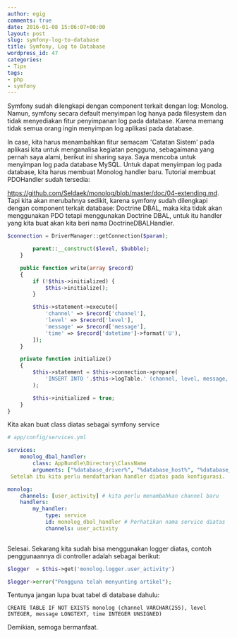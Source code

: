 ```yaml
---
author: egig
comments: true
date: 2016-01-08 15:06:07+00:00
layout: post
slug: symfony-log-to-database
title: Symfony, Log to Database
wordpress_id: 47
categories:
- Tips
tags:
- php
- symfony
---
```


Symfony sudah dilengkapi dengan component terkait dengan log: Monolog. Namun, symfony secara default menyimpan log hanya pada filesystem dan tidak menyediakan fitur penyimpanan log pada database. Karena memang tidak semua orang ingin menyimpan log aplikasi pada database.
<!-- more -->

In case, kita harus menambahkan fitur semacam 'Catatan Sistem' pada aplikasi kita untuk menganalisa kegiatan pengguna, sebagaimana yang pernah saya alami, berikut ini sharing saya. Saya mencoba untuk menyimpan log pada database MySQL. Untuk dapat menyimpan log pada database, kita harus membuat Monolog handler baru. Tutorial membuat PDOHandler sudah tersedia:

https://github.com/Seldaek/monolog/blob/master/doc/04-extending.md. Tapi kita akan merubahnya sedikit, karena symfony sudah dilengkapi dengan component terkait database: Doctrine DBAL, maka kita tidak akan menggunakan PDO tetapi menggunakan Doctrine DBAL, untuk itu handler yang kita buat akan kita beri nama DoctrineDBALHandler.


    
```php
$connection = DriverManager::getConnection($param);

        parent::__construct($level, $bubble);
    }

    public function write(array $record)
    {
        if (!$this->initialized) {
            $this->initialize();
        }

        $this->statement->execute([
            'channel' => $record['channel'],
            'level' => $record['level'],
            'message' => $record['message'],
            'time' => $record['datetime']->format('U'),
        ]);
    }

    private function initialize()
    {
        $this->statement = $this->connection->prepare(
            'INSERT INTO '.$this->logTable.' (channel, level, message, time) VALUES (:channel, :level, :message, :time)'
        );

        $this->initialized = true;
    }
}
```

Kita akan buat class diatas sebagai symfony service
    
```yaml
# app/config/services.yml

services:
    monolog_dbal_handler:
        class: AppBundle\Directory\ClassName
        arguments: ["%database_driver%", "%database_host%", "%database_name%", "%database_user%", "%database_password%"]
 Setelah itu kita perlu mendaftarkan handler diatas pada konfigurasi.

monolog:
    channels: [user_activity] # kita perlu menambahkan channel baru
    handlers:
        my_handler:
            type: service
            id: monolog_dbal_handler # Perhatikan nama service diatas
            channels: user_activity
   
```


Selesai. Sekarang kita sudah bisa menggunakan logger diatas, contoh penggunaannya di controller adalah sebagai berikut:
    
```php
$logger  = $this->get('monolog.logger.user_activity')

$logger->error("Pengguna telah menyunting artikel");
```


Tentunya jangan lupa buat tabel di database dahulu:


    
```shell
CREATE TABLE IF NOT EXISTS monolog (channel VARCHAR(255), level INTEGER, message LONGTEXT, time INTEGER UNSIGNED)
```    

Demikian, semoga bermanfaat.
